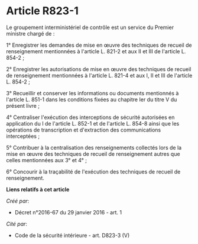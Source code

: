 # Article R823-1

Le groupement interministériel de contrôle est un service du Premier ministre chargé de : 

1° Enregistrer les demandes de mise en œuvre des techniques de recueil de renseignement mentionnées à l'article L. 821-2 et
aux II et III de l'article L. 854-2 ; 

2° Enregistrer les autorisations de mise en œuvre des techniques de recueil de renseignement mentionnées à l'article L. 821-4
et aux I, II et III de l'article L. 854-2 ; 

3° Recueillir et conserver les informations ou documents mentionnés à l'article L. 851-1 dans les conditions fixées au
chapitre Ier du titre V du présent livre ; 

4° Centraliser l'exécution des interceptions de sécurité autorisées en application du I de l'article L. 852-1 et de l'article
L. 854-8 ainsi que les opérations de transcription et d'extraction des communications interceptées ; 

5° Contribuer à la centralisation des renseignements collectés lors de la mise en œuvre des techniques de recueil de
renseignement autres que celles mentionnées aux 3° et 4° ; 

6° Concourir à la traçabilité de l'exécution des techniques de recueil de renseignement.

**Liens relatifs à cet article**

_Créé par_:

  - Décret n°2016-67 du 29 janvier 2016 - art. 1

_Cité par_:

  - Code de la sécurité intérieure - art. D823-3 (V)

